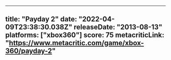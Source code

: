 
---
title: "Payday 2"
date: "2022-04-09T23:38:30.038Z"
releaseDate: "2013-08-13"
platforms: ["xbox360"]
score: 75
metacriticLink: "https://www.metacritic.com/game/xbox-360/payday-2"
---
